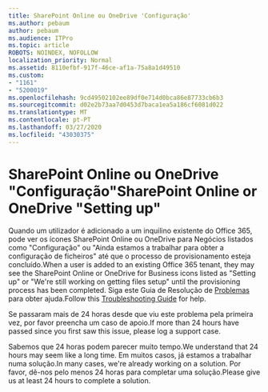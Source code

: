```yaml
---
title: SharePoint Online ou OneDrive 'Configuração'
ms.author: pebaum
author: pebaum
ms.audience: ITPro
ms.topic: article
ROBOTS: NOINDEX, NOFOLLOW
localization_priority: Normal
ms.assetid: 8110efbf-917f-46ce-af1a-75a8a1d49510
ms.custom:
- "1161"
- "5200019"
ms.openlocfilehash: 9cd49502102ee89df0e714d0bca86e87733cb6b3
ms.sourcegitcommit: d02e2b73aa7d0453d7baca1ea5a186cf6081d022
ms.translationtype: MT
ms.contentlocale: pt-PT
ms.lasthandoff: 03/27/2020
ms.locfileid: "43030375"
---
```

# <a name="sharepoint-online-or-onedrive-setting-up"></a><span data-ttu-id="8e6d0-102">SharePoint Online ou OneDrive "Configuração"</span><span class="sxs-lookup"><span data-stu-id="8e6d0-102">SharePoint Online or OneDrive "Setting up"</span></span>

<span data-ttu-id="8e6d0-103">Quando um utilizador é adicionado a um inquilino existente do Office 365, pode ver os ícones SharePoint Online ou OneDrive para Negócios listados como "Configuração" ou "Ainda estamos a trabalhar para obter a configuração de ficheiros" até que o processo de provisionamento esteja concluído.</span><span class="sxs-lookup"><span data-stu-id="8e6d0-103">When a user is added to an existing Office 365 tenant, they may see the SharePoint Online or OneDrive for Business icons listed as "Setting up" or "We're still working on getting files setup" until the provisioning process has been completed.</span></span> <span data-ttu-id="8e6d0-104">Siga este Guia de Resolução de [Problemas](https://docs.microsoft.com/sharepoint/support/sites/troubleshooting-guide-for-sites-stopped-at-provisioning) para obter ajuda.</span><span class="sxs-lookup"><span data-stu-id="8e6d0-104">Follow this [Troubleshooting Guide](https://docs.microsoft.com/sharepoint/support/sites/troubleshooting-guide-for-sites-stopped-at-provisioning) for help.</span></span>

<span data-ttu-id="8e6d0-105">Se passaram mais de 24 horas desde que viu este problema pela primeira vez, por favor preencha um caso de apoio.</span><span class="sxs-lookup"><span data-stu-id="8e6d0-105">If more than 24 hours have passed since you first saw this issue, please log a support case.</span></span>

<span data-ttu-id="8e6d0-106">Sabemos que 24 horas podem parecer muito tempo.</span><span class="sxs-lookup"><span data-stu-id="8e6d0-106">We understand that 24 hours may seem like a long time.</span></span> <span data-ttu-id="8e6d0-107">Em muitos casos, já estamos a trabalhar numa solução.</span><span class="sxs-lookup"><span data-stu-id="8e6d0-107">In many cases, we're already working on a solution.</span></span> <span data-ttu-id="8e6d0-108">Por favor, dê-nos pelo menos 24 horas para completar uma solução.</span><span class="sxs-lookup"><span data-stu-id="8e6d0-108">Please give us at least 24 hours to complete a solution.</span></span>
